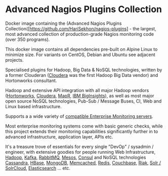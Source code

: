Advanced Nagios Plugins Collection
==================================

Docker image containing the (Advanced Nagios Plugins Collection([https://github.com/HariSekhon/nagios-plugins] - the largest, most advanced collection of production-grade Nagios monitoring code (over 350 programs).

This docker image contains all dependencies pre-built on Alpine Linux to minimize size. For variants on CentOS, Debian and Ubuntu see adjacent projects.

Specialised plugins for Hadoop, Big Data & NoSQL technologies, written by a former Clouderan ([Cloudera](http://www.cloudera.com) was the first Hadoop Big Data vendor) and Hortonworks consultant.

Hadoop and extensive API integration with all major Hadoop vendors ([Hortonworks](http://www.hortonworks.com), [Cloudera](http://www.cloudera.com), [MapR](http://www.mapr.com), [IBM BigInsights](http://www-03.ibm.com/software/products/en/ibm-biginsights-for-apache-hadoop)), as well as most major open source NoSQL technologies, Pub-Sub / Message Buses, CI, Web and Linux based infrastructure.

Supports a a wide variety of [compatible Enterprise Monitoring servers](https://github.com/harisekhon/nagios-plugins#enterprise-monitoring-systems).

Most enterprise monitoring systems come with basic generic checks, while this project extends their monitoring capabilities significantly further in to advanced infrastructure, application layer, APIs etc.

It's a treasure trove of essentials for every single "DevOp" / sysadmin / engineer, with extensive goodies for people running Web Infrastructure,
[Hadoop](http://hadoop.apache.org/),
[Kafka](http://kafka.apache.org/),
[RabbitMQ](http://www.rabbitmq.com/),
[Mesos](http://mesos.apache.org/),
[Consul](https://www.consul.io/)
and NoSQL technologies [Cassandra](http://cassandra.apache.org/),
[HBase](https://hbase.apache.org/),
[MongoDB](https://www.mongodb.com/),
[Memcached](https://memcached.org/),
[Redis](http://redis.io/),
[Couchbase](http://www.couchbase.com/),
[Riak](http://basho.com/products/),
[Solr / SolrCloud](http://lucene.apache.org/solr/),
[Elasticsearch](https://www.elastic.co/products/elasticsearch)
... etc.
